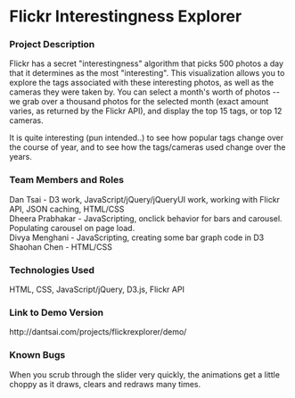 <h1>Flickr Interestingness Explorer</h1>

<h3>Project Description</h3>
<p>Flickr has a secret "interestingness" algorithm that picks 500 photos a day that it determines as the most "interesting". This visualization allows you to explore the tags associated with these interesting photos, as well as the cameras they were taken by. You can select a month's worth of photos -- we grab over a thousand photos for the selected month (exact amount varies, as returned by the Flickr API), and display the top 15 tags, or top 12 cameras.</p>

<p>It is quite interesting (pun intended..) to see how popular tags change over the course of year, and to see how the tags/cameras used change over the years.</p>

<h3>Team Members and Roles</h3>
<p>Dan Tsai - D3 work, JavaScript/jQuery/jQueryUI work, working with Flickr API, JSON caching, HTML/CSS<br/>
Dheera Prabhakar - JavaScripting, onclick behavior for bars and carousel. Populating carousel on page load.<br />
Divya Menghani - JavaScripting, creating some bar graph code in D3<br />
Shaohan Chen - HTML/CSS</p>

<h3>Technologies Used</h3>
<p>HTML, CSS, JavaScript/jQuery, D3.js, Flickr API</p>

<h3>Link to Demo Version</h3>
<p>http://dantsai.com/projects/flickrexplorer/demo/</p>

<h3>Known Bugs</h3>
<p>When you scrub through the slider very quickly, the animations get a little choppy as it draws, clears and redraws many times.</p>